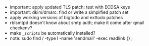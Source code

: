 * important: apply updated TLS patch; test with ECDSA keys
* important: dkim/dmarc: find or write a simplified patch set
* apply working versions of bigtodo and exttodo patches
* rblsmtpd doesn't know about smtp auth; make it come after qmail checkenv?
* make `_scripts` be automatically installed?
* note: sudo find / -type l -name 'sendmail' -exec readlink {} \;
